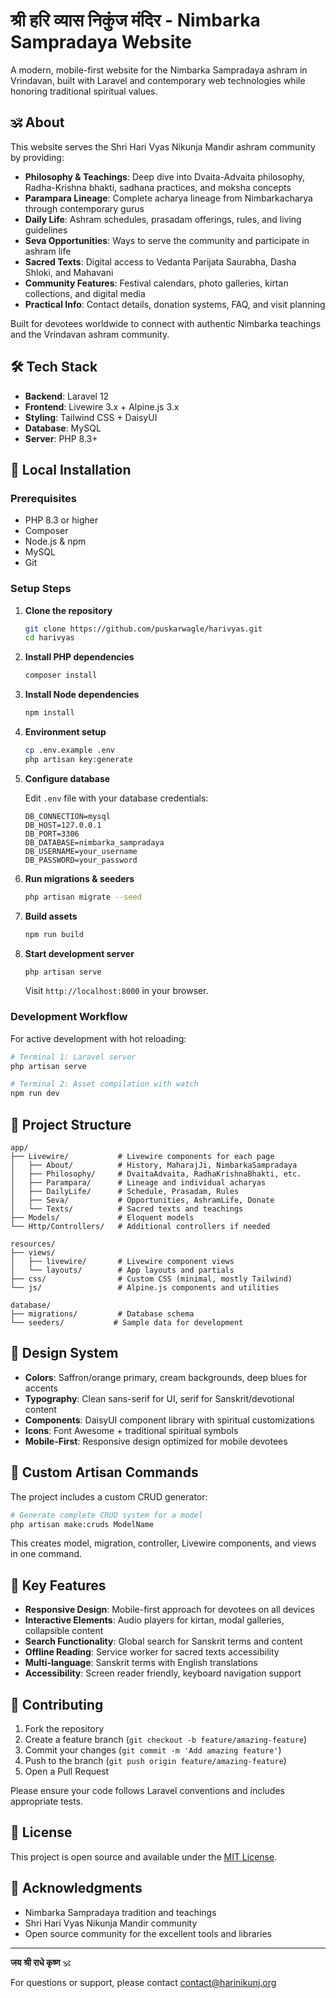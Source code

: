 # श्री हरि व्यास निकुंज मंदिर - Nimbarka Sampradaya Website

A modern, mobile-first website for the Nimbarka Sampradaya ashram in Vrindavan, built with Laravel and contemporary web technologies while honoring traditional spiritual values.

## 🕉️ About

This website serves the Shri Hari Vyas Nikunja Mandir ashram community by providing:

- **Philosophy & Teachings**: Deep dive into Dvaita-Advaita philosophy, Radha-Krishna bhakti, sadhana practices, and moksha concepts
- **Parampara Lineage**: Complete acharya lineage from Nimbarkacharya through contemporary gurus
- **Daily Life**: Ashram schedules, prasadam offerings, rules, and living guidelines  
- **Seva Opportunities**: Ways to serve the community and participate in ashram life
- **Sacred Texts**: Digital access to Vedanta Parijata Saurabha, Dasha Shloki, and Mahavani
- **Community Features**: Festival calendars, photo galleries, kirtan collections, and digital media
- **Practical Info**: Contact details, donation systems, FAQ, and visit planning

Built for devotees worldwide to connect with authentic Nimbarka teachings and the Vrindavan ashram community.

## 🛠️ Tech Stack

- **Backend**: Laravel 12
- **Frontend**: Livewire 3.x + Alpine.js 3.x
- **Styling**: Tailwind CSS + DaisyUI
- **Database**: MySQL
- **Server**: PHP 8.3+

## 🚀 Local Installation

### Prerequisites

- PHP 8.3 or higher
- Composer
- Node.js & npm
- MySQL
- Git

### Setup Steps

1. **Clone the repository**
   ```bash
   git clone https://github.com/puskarwagle/harivyas.git
   cd harivyas
   ```

2. **Install PHP dependencies**
   ```bash
   composer install
   ```

3. **Install Node dependencies**
   ```bash
   npm install
   ```

4. **Environment setup**
   ```bash
   cp .env.example .env
   php artisan key:generate
   ```

5. **Configure database**
   
   Edit `.env` file with your database credentials:
   ```env
   DB_CONNECTION=mysql
   DB_HOST=127.0.0.1
   DB_PORT=3306
   DB_DATABASE=nimbarka_sampradaya
   DB_USERNAME=your_username
   DB_PASSWORD=your_password
   ```

6. **Run migrations & seeders**
   ```bash
   php artisan migrate --seed
   ```

7. **Build assets**
   ```bash
   npm run build
   ```

8. **Start development server**
   ```bash
   php artisan serve
   ```

   Visit `http://localhost:8000` in your browser.

### Development Workflow

For active development with hot reloading:

```bash
# Terminal 1: Laravel server
php artisan serve

# Terminal 2: Asset compilation with watch
npm run dev
```

## 📁 Project Structure

```
app/
├── Livewire/           # Livewire components for each page
│   ├── About/          # History, MaharajJi, NimbarkaSampradaya  
│   ├── Philosophy/     # DvaitaAdvaita, RadhaKrishnaBhakti, etc.
│   ├── Parampara/      # Lineage and individual acharyas
│   ├── DailyLife/      # Schedule, Prasadam, Rules
│   ├── Seva/           # Opportunities, AshramLife, Donate
│   └── Texts/          # Sacred texts and teachings
├── Models/             # Eloquent models
└── Http/Controllers/   # Additional controllers if needed

resources/
├── views/
│   ├── livewire/       # Livewire component views
│   └── layouts/        # App layouts and partials
├── css/                # Custom CSS (minimal, mostly Tailwind)
└── js/                 # Alpine.js components and utilities

database/
├── migrations/         # Database schema
└── seeders/           # Sample data for development
```

## 🎨 Design System

- **Colors**: Saffron/orange primary, cream backgrounds, deep blues for accents
- **Typography**: Clean sans-serif for UI, serif for Sanskrit/devotional content
- **Components**: DaisyUI component library with spiritual customizations
- **Icons**: Font Awesome + traditional spiritual symbols
- **Mobile-First**: Responsive design optimized for mobile devotees

## 🔧 Custom Artisan Commands

The project includes a custom CRUD generator:

```bash
# Generate complete CRUD system for a model
php artisan make:cruds ModelName
```

This creates model, migration, controller, Livewire components, and views in one command.

## 📱 Key Features

- **Responsive Design**: Mobile-first approach for devotees on all devices
- **Interactive Elements**: Audio players for kirtan, modal galleries, collapsible content
- **Search Functionality**: Global search for Sanskrit terms and content
- **Offline Reading**: Service worker for sacred texts accessibility
- **Multi-language**: Sanskrit terms with English translations
- **Accessibility**: Screen reader friendly, keyboard navigation support

## 🤝 Contributing

1. Fork the repository
2. Create a feature branch (`git checkout -b feature/amazing-feature`)
3. Commit your changes (`git commit -m 'Add amazing feature'`)
4. Push to the branch (`git push origin feature/amazing-feature`)
5. Open a Pull Request

Please ensure your code follows Laravel conventions and includes appropriate tests.

## 📄 License

This project is open source and available under the [MIT License](LICENSE).

## 🙏 Acknowledgments

- Nimbarka Sampradaya tradition and teachings
- Shri Hari Vyas Nikunja Mandir community
- Open source community for the excellent tools and libraries

---

**जय श्री राधे कृष्ण** 🕉️

For questions or support, please contact [contact@harinikunj.org](mailto:contact@harinikunj.org)
